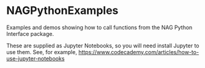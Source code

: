 # NAGPythonExamples
Examples and demos showing how to call functions from the NAG Python Interface package.

These are supplied as Jupyter Notebooks, so you will need install Jupyter to use them. See, for example, https://www.codecademy.com/articles/how-to-use-jupyter-notebooks
